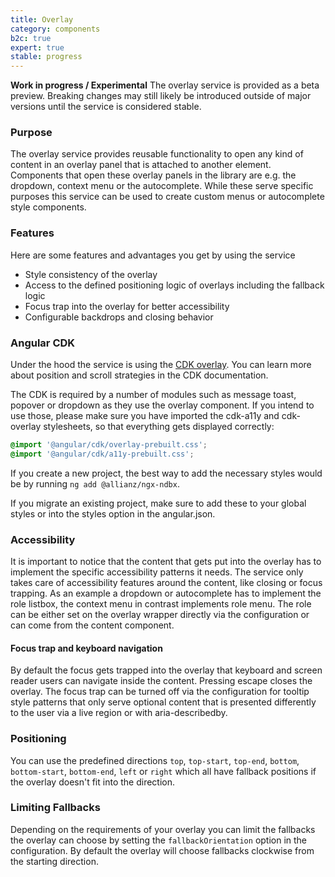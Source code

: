 ```yaml
---
title: Overlay
category: components
b2c: true
expert: true
stable: progress
---
```



<div class="docs-deprecation-warning">
<strong>Work in progress / Experimental</strong>
The overlay service is provided as a beta preview. Breaking changes may still likely be introduced outside of major versions until the service is
considered stable.
</div>

### Purpose

The overlay service provides reusable functionality to open any kind of content in an overlay panel that is attached to another element. Components that open these overlay panels in the library are e.g. the dropdown, context menu or the autocomplete. While these serve specific purposes this service can be used to create custom menus or autocomplete style components.

### Features
Here are some features and advantages you get by using the service
+ Style consistency of the overlay
+ Access to the defined positioning logic of overlays including the fallback logic
+ Focus trap into the overlay for better accessibility
+ Configurable backdrops and closing behavior

### Angular CDK
Under the hood the service is using the [CDK overlay](https://material.angular.io/cdk/overlay/overview). You can learn more about position and scroll strategies in the CDK documentation.

The CDK is required by a number of modules such as message toast, popover or dropdown as they use the overlay component. If you intend to use those, please make sure you have imported the cdk-a11y and cdk-overlay stylesheets, so that everything gets displayed correctly:
```scss
@import '@angular/cdk/overlay-prebuilt.css';
@import '@angular/cdk/a11y-prebuilt.css';
```

If you create a new project, the best way to add the necessary styles would be by running `ng add @allianz/ngx-ndbx`.

If you migrate an existing project, make sure to add these to your global styles or into the styles option in the angular.json.

### Accessibility
It is important to notice that the content that gets put into the overlay has to implement the specific accessibility patterns it needs. The service only takes care of accessibility features around the content, like closing or focus trapping. As an example a dropdown or autocomplete has to implement the role listbox, the context menu in contrast implements role menu.
The role can be either set on the overlay wrapper directly via the configuration or can come from the content component.

#### Focus trap and keyboard navigation
By default the focus gets trapped into the overlay that keyboard and screen reader users can navigate inside the content. Pressing escape closes the overlay.
The focus trap can be turned off via the configuration for tooltip style patterns that only serve optional content that is presented differently to the user via a live region or with aria-describedby.


### Positioning
You can use the predefined directions `top`, `top-start`, `top-end`, `bottom`, `bottom-start`, `bottom-end`, `left` or `right` which all have fallback positions if the overlay doesn't fit into the direction.

<!-- example(overlay-positioning) -->

### Limiting Fallbacks
Depending on the requirements of your overlay you can limit the fallbacks the overlay can choose by setting the `fallbackOrientation` option in the configuration. By default the overlay will choose fallbacks clockwise from the starting direction.

<!-- example(overlay-limiting-fallbacks) -->



